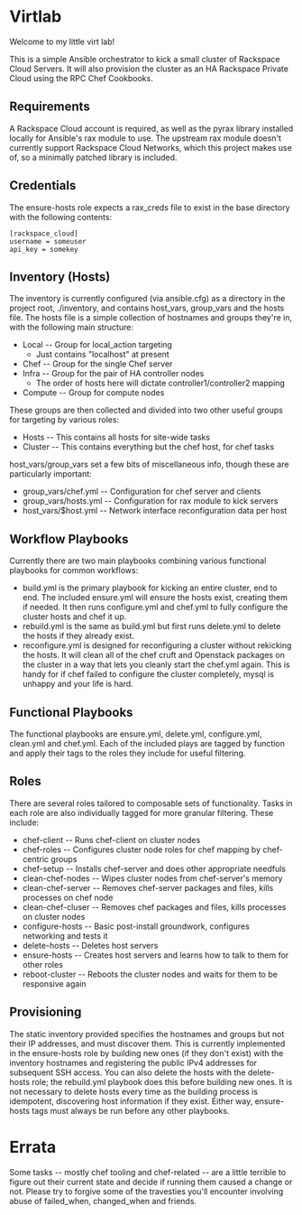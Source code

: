 Virtlab
===

Welcome to my little virt lab!

This is a simple Ansible orchestrator to kick a small cluster of Rackspace Cloud Servers. It will also provision the cluster as an HA Rackspace Private Cloud using the RPC Chef Cookbooks.

Requirements
---

A Rackspace Cloud account is required, as well as the pyrax library installed locally for Ansible's rax module to use. The upstream rax module doesn't currently support Rackspace Cloud Networks, which this project makes use of, so a minimally patched library is included.


Credentials
---

The ensure-hosts role expects a rax_creds file to exist in the base directory with the following contents:

    [rackspace_cloud]
    username = someuser
    api_key = somekey

Inventory (Hosts)
---

The inventory is currently configured (via ansible.cfg) as a directory in the project root, ./inventory, and contains host_vars, group_vars and the hosts file. The hosts file is a simple collection of hostnames and groups they're in, with the following main structure:

* Local -- Group for local_action targeting
  * Just contains "localhost" at present
* Chef -- Group for the single Chef server
* Infra -- Group for the pair of HA controller nodes
  * The order of hosts here will dictate controller1/controller2 mapping
* Compute -- Group for compute nodes

These groups are then collected and divided into two other useful groups for targeting by various roles:

* Hosts -- This contains all hosts for site-wide tasks
* Cluster -- This contains everything but the chef host, for chef tasks

host_vars/group_vars set a few bits of miscellaneous info, though these are particularly important:

* group_vars/chef.yml -- Configuration for chef server and clients
* group_vars/hosts.yml -- Configuration for rax module to kick servers
* host_vars/$host.yml -- Network interface reconfiguration data per host

Workflow Playbooks
---

Currently there are two main playbooks combining various functional playbooks for common workflows:

* build.yml is the primary playbook for kicking an entire cluster, end to end. The included ensure.yml will ensure the hosts exist, creating them if needed. It then runs configure.yml and chef.yml to fully configure the cluster hosts and chef it up.
* rebuild.yml is the same as build.yml but first runs delete.yml to delete the hosts if they already exist.
* reconfigure.yml is designed for reconfiguring a cluster without rekicking the hosts. It will clean all of the chef cruft and Openstack packages on the cluster in a way that lets you cleanly start the chef.yml again. This is handy for if chef failed to configure the cluster completely, mysql is unhappy and your life is hard.

Functional Playbooks
---

The functional playbooks are ensure.yml, delete.yml, configure.yml, clean.yml and chef.yml. Each of the included plays are tagged by function and apply their tags to the roles they include for useful filtering.

Roles
---

There are several roles tailored to composable sets of functionality. Tasks in each role are also individually tagged for more granular filtering. These include:

* chef-client -- Runs chef-client on cluster nodes
* chef-roles -- Configures cluster node roles for chef mapping by chef-centric groups
* chef-setup -- Installs chef-server and does other appropriate needfuls
* clean-chef-nodes -- Wipes cluster nodes from chef-server's memory
* clean-chef-server -- Removes chef-server packages and files, kills processes on chef node
* clean-chef-cluser -- Removes chef packages and files, kills processes on cluster nodes
* configure-hosts -- Basic post-install groundwork, configures networking and tests it
* delete-hosts -- Deletes host servers
* ensure-hosts -- Creates host servers and learns how to talk to them for other roles
* reboot-cluster -- Reboots the cluster nodes and waits for them to be responsive again

Provisioning
---

The static inventory provided specifies the hostnames and groups but not their IP addresses, and must discover them. This is currently implemented in the ensure-hosts role by building new ones (if they don't exist) with the inventory hostnames and registering the public IPv4 addresses for subsequent SSH access. You can also delete the hosts with the delete-hosts role; the rebuild.yml playbook does this before building new ones. It is not necessary to delete hosts every time as the building process is idempotent, discovering host information if they exist. Either way, ensure-hosts tags must always be run before any other playbooks.

Errata
===

Some tasks -- mostly chef tooling and chef-related -- are a little terrible to figure out their current state and decide if running them caused a change or not. Please try to forgive some of the travesties you'll encounter involving abuse of failed_when, changed_when and friends.
